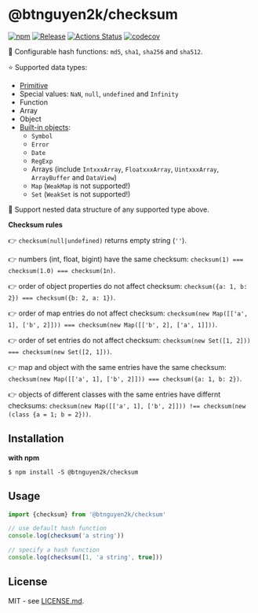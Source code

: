 # @btnguyen2k/checksum

[![npm](https://badgen.net/npm/v/@btnguyen2k/checksum)](https://www.npmjs.com/package/@btnguyen2k/checksum)
[![Release](https://img.shields.io/github/release/btnguyen2k/js-checksum.svg?style=flat-square)](RELEASE-NOTES.md)
[![Actions Status](https://github.com/btnguyen2k/js-checksum/actions/workflows/all-branches.yaml/badge.svg)](https://github.com/btnguyen2k/js-checksum/actions)
[![codecov](https://codecov.io/gh/btnguyen2k/js-checksum/branch/main/graph/badge.svg)](https://codecov.io/gh/btnguyen2k/js-checksum)

🔧 Configurable hash functions: `md5`, `sha1`, `sha256` and `sha512`.

⭐ Supported data types:
- [Primitive](https://developer.mozilla.org/en-US/docs/Glossary/Primitive)
- Special values: `NaN`, `null`, `undefined` and `Infinity`
- Function
- Array
- Object
- [Built-in objects](https://developer.mozilla.org/en-US/docs/Web/JavaScript/Reference/Global_Objects):
  - `Symbol`
  - `Error`
  - `Date`
  - `RegExp`
  - Arrays (include `IntxxxArray`, `FloatxxxArray`, `UintxxxArray`, `ArrayBuffer` and `DataView`)
  - `Map` (`WeakMap` is not supported!)
  - `Set` (`WeakSet` is not supported!)

💫 Support nested data structure of any supported type above.

**Checksum rules**

👉 `checksum(null|undefined)` returns empty string (`''`).

👉 numbers (int, float, bigint) have the same checksum: `checksum(1) === checksum(1.0) === checksum(1n)`.

👉 order of object properties do not affect checksum: `checksum({a: 1, b: 2}) === checksum({b: 2, a: 1})`.

👉 order of map entries do not affect checksum: `checksum(new Map([['a', 1], ['b', 2]])) === checksum(new Map([['b', 2], ['a', 1]]))`.

👉 order of set entries do not affect checksum: `checksum(new Set([1, 2])) === checksum(new Set([2, 1]))`.

👉 map and object with the same entries have the same checksum: `checksum(new Map([['a', 1], ['b', 2]])) === checksum({a: 1, b: 2})`.

👉 objects of different classes with the same entries have differnt checksums: `checksum(new Map([['a', 1], ['b', 2]])) !== checksum(new (class {a = 1; b = 2}))`.

## Installation

**with npm**

```shell
$ npm install -S @btnguyen2k/checksum
```

## Usage

```javascript
import {checksum} from '@btnguyen2k/checksum'

// use default hash function
console.log(checksum('a string'))

// specify a hash function
console.log(checksum([1, 'a string', true]))
```

## License

MIT - see [LICENSE.md](LICENSE.md).
